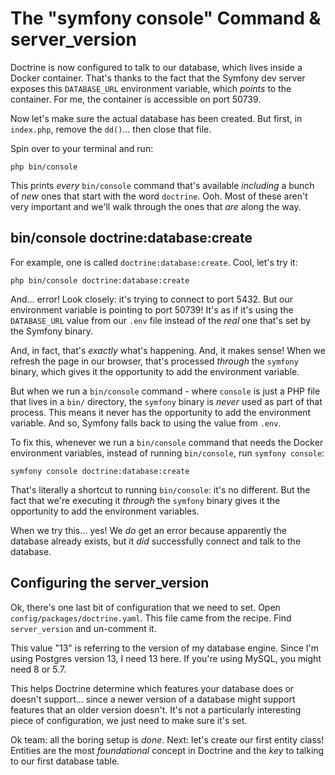 # The "symfony console" Command & server_version

Doctrine is now configured to talk to our database, which lives inside a Docker
container. That's thanks to the fact that the Symfony dev server exposes
this `DATABASE_URL` environment variable, which *points* to the container. For
me, the container is accessible on port 50739.

Now let's make sure the actual database has been created. But first, in `index.php`,
remove the `dd()`... then close that file.

Spin over to your terminal and run:

```terminal
php bin/console
```

This prints *every* `bin/console` command that's available *including* a bunch of
*new* ones that start with the word `doctrine`. Ooh. Most of these aren't very
important and we'll walk through the ones that *are* along the way.

## bin/console doctrine:database:create

For example, one is called `doctrine:database:create`. Cool, let's try it:

```terminal
php bin/console doctrine:database:create
```

And... error! Look closely: it's trying to connect to port 5432. But our environment
variable is pointing to port 50739! It's as if it's using the `DATABASE_URL`
value from our `.env` file instead of the *real* one that's set by the Symfony binary.

And, in fact, that's *exactly* what's happening. And, it makes sense! When we refresh
the page in our browser, that's processed *through* the `symfony` binary, which gives
it the opportunity to add the environment variable.

But when we run a `bin/console` command - where `console` is just a PHP file that
lives in a `bin/` directory, the `symfony` binary is *never* used as part of that
process. This means it never has the opportunity to add the environment variable.
And so, Symfony falls back to using the value from `.env`.

To fix this, whenever we run a `bin/console` command that needs the Docker environment
variables, instead of running `bin/console`, run `symfony console`:

```terminal-silent
symfony console doctrine:database:create
```

That's literally a shortcut to running `bin/console`: it's no different. But the
fact that we're executing it *through* the `symfony` binary gives it the opportunity
to add the environment variables.

When we try this... yes! We *do* get an error because apparently the database already
exists, but it *did* successfully connect and talk to the database.

## Configuring the server_version

Ok, there's one last bit of configuration that we need to set. Open
`config/packages/doctrine.yaml`. This file came from the recipe. Find
`server_version` and un-comment it.

This value "13" is referring to the version of my database engine. Since I'm
using Postgres version 13, I need 13 here. If you're using MySQL, you might need
8 or 5.7.

This helps Doctrine determine which features your database does or doesn't support...
since a newer version of a database might support features that an older version
doesn't. It's not a particularly interesting piece of configuration, we just need
to make sure it's set.

Ok team: all the boring setup is *done*. Next: let's create our first entity class!
Entities are the most *foundational* concept in Doctrine and the *key* to talking
to our first database table.
